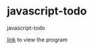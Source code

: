# javascript-todo
javascript-todo

<a href="https://teja0o8.github.io/javascript-todo/src/" target="_blank" class="link">link</a> to view the program

